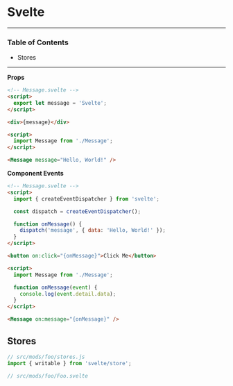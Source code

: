# Svelte

---

### Table of Contents

- Stores

---

**Props**

```html
<!-- Message.svelte -->
<script>
  export let message = 'Svelte';
</script>

<div>{message}</div>
```

```html
<script>
  import Message from './Message';
</script>

<Message message="Hello, World!" />
```

**Component Events**

```html
<!-- Message.svelte -->
<script>
  import { createEventDispatcher } from 'svelte';

  const dispatch = createEventDispatcher();

  function onMessage() {
    dispatch('message', { data: 'Hello, World!' });
  }
</script>

<button on:click="{onMessage}">Click Me</button>
```

```html
<script>
  import Message from './Message';

  function onMessage(event) {
    console.log(event.detail.data);
  }
</script>

<Message on:message="{onMessage}" />
```

## Stores

```js
// src/mods/foo/stores.js
import { writable } from 'svelte/store';
```

```js
// src/mods/foo/Foo.svelte
```

